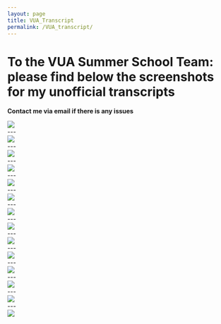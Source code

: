 ```yaml
---
layout: page
title: VUA_Transcript
permalink: /VUA_transcript/
---
```


# To the VUA Summer School Team: please find below the screenshots for my unofficial transcripts
**Contact me via email if there is any issues**

<img src="{{site.url}}/images/VUA_images/1.png" style="display: block; margin: auto;" />
---
<img src="{{site.url}}/images/VUA_images/2.png" style="display: block; margin: auto;" />
---
<img src="{{site.url}}/images/VUA_images/3.png" style="display: block; margin: auto;" />
---
<img src="{{site.url}}/images/VUA_images/4.png" style="display: block; margin: auto;" />
---
<img src="{{site.url}}/images/VUA_images/5.png" style="display: block; margin: auto;" />
---
<img src="{{site.url}}/images/VUA_images/6.png" style="display: block; margin: auto;" />
---
<img src="{{site.url}}/images/VUA_images/7.png" style="display: block; margin: auto;" />
---
<img src="{{site.url}}/images/VUA_images/8.png" style="display: block; margin: auto;" />
---
<img src="{{site.url}}/images/VUA_images/9.png" style="display: block; margin: auto;" />
---
<img src="{{site.url}}/images/VUA_images/10.png" style="display: block; margin: auto;" />
---
<img src="{{site.url}}/images/VUA_images/11.png" style="display: block; margin: auto;" />
---
<img src="{{site.url}}/images/VUA_images/12.png" style="display: block; margin: auto;" />
---
<img src="{{site.url}}/images/VUA_images/13.png" style="display: block; margin: auto;" />
---
<img src="{{site.url}}/images/VUA_images/14.png" style="display: block; margin: auto;" />

